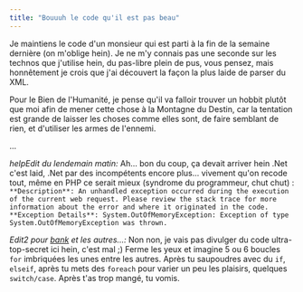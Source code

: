 ```yaml
---
title: "Bouuuh le code qu'il est pas beau"
---
```


Je maintiens le code d'un monsieur qui est parti à la fin de la semaine
dernière (on m'oblige hein). Je ne m'y connais pas une seconde sur les technos
que j'utilise hein, du pas-libre plein de pus, vous pensez, mais honnêtement
je crois que j'ai découvert la façon la plus laide de parser du XML.

Pour le Bien de l'Humanité, je pense qu'il va falloir trouver un hobbit plutôt
que moi afin de mener cette chose à la Montagne du Destin, car la tentation
est grande de laisser les choses comme elles sont, de faire semblant de rien,
et d'utiliser les armes de l'ennemi.

...

*help*_Edit du lendemain matin:_ Ah... bon du coup, ça devait arriver hein .Net c'est laid, .Net par des incompétents encore plus... vivement qu'on recode tout, même en PHP ce serait mieux (syndrome du programmeur, chut chut) :   
`**Description**: An unhandled exception occurred during the execution of the
current web request. Please review the stack trace for more information about
the error and where it originated in the code.  
**Exception Details**: System.OutOfMemoryException: Exception of type System.OutOfMemoryException was thrown.   
`

_Edit2 pour [bank](http://blog.rborikol.net/) et les autres...:_ Non non, je
vais pas divulger du code ultra-top-secret ici hein, c'est mal ;) Ferme les
yeux et imagine 5 ou 6 boucles `for` imbriquées les unes entre les autres.
Après tu saupoudres avec du `if`, `elseif`, après tu mets des `foreach` pour
varier un peu les plaisirs, quelques `switch/case`. Après t'as trop mangé, tu
vomis.

